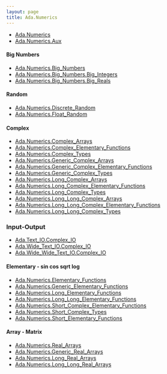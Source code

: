 ```yaml
---
layout: page
title: Ada.Numerics
---
```


- [Ada.Numerics](https://www.adaic.org/resources/add_content/standards/12rm/html/RM-A-5.html)
- [Ada.Numerics.Aux]()

#### Big Numbers
- [Ada.Numerics.Big_Numbers](http://www.ada-auth.org/standards/2xrm/html/RM-A-5-5.html)
- [Ada.Numerics.Big_Numbers.Big_Integers](http://www.ada-auth.org/standards/2xrm/html/RM-A-5-6.html)
- [Ada.Numerics.Big_Numbers.Big_Reals](http://www.ada-auth.org/standards/2xrm/html/RM-A-5-7.html)

#### Random
- [Ada.Numerics.Discrete_Random](http://www.ada-auth.org/standards/2xrm/html/RM-A-5-2.html)
- [Ada.Numerics.Float_Random](https://www.adaic.org/resources/add_content/standards/12rm/html/RM-A-5-2.html)

#### Complex
- [Ada.Numerics.Complex_Arrays]()
- [Ada.Numerics.Complex_Elementary_Functions]()
- [Ada.Numerics.Complex_Types]()
- [Ada.Numerics.Generic_Complex_Arrays](https://www.adaic.org/resources/add_content/standards/12rm/html/RM-G-3-2.html)
- [Ada.Numerics.Generic_Complex_Elementary_Functions](https://www.adaic.org/resources/add_content/standards/12rm/html/RM-G-1-2.html)
- [Ada.Numerics.Generic_Complex_Types](https://www.adaic.org/resources/add_content/standards/12rm/html/RM-G-1-1.html)
- [Ada.Numerics.Long_Complex_Arrays]()
- [Ada.Numerics.Long_Complex_Elementary_Functions]()
- [Ada.Numerics.Long_Complex_Types]()
- [Ada.Numerics.Long_Long_Complex_Arrays]()
- [Ada.Numerics.Long_Long_Complex_Elementary_Functions]()
- [Ada.Numerics.Long_Long_Complex_Types]()

### Input-Output
- [Ada.Text_IO.Complex_IO](https://www.adaic.org/resources/add_content/standards/12rm/html/RM-G-1-3.html)
- [Ada.Wide_Text_IO.Complex_IO](https://www.adaic.org/resources/add_content/standards/12rm/html/RM-G-1-4.html)
- [Ada.Wide_Wide_Text_IO.Complex_IO](https://www.adaic.org/resources/add_content/standards/12rm/html/RM-G-1-5.html)


#### Elementary - sin cos sqrt log
- [Ada.Numerics.Elementary_Functions](https://www.adaic.org/resources/add_content/standards/12rm/html/RM-A-5-1.html)
- [Ada.Numerics.Generic_Elementary_Functions]()
- [Ada.Numerics.Long_Elementary_Functions]()
- [Ada.Numerics.Long_Long_Elementary_Functions]()
- [Ada.Numerics.Short_Complex_Elementary_Functions]()
- [Ada.Numerics.Short_Complex_Types]()
- [Ada.Numerics.Short_Elementary_Functions]()

#### Array - Matrix
- [Ada.Numerics.Real_Arrays]()
- [Ada.Numerics.Generic_Real_Arrays](https://www.adaic.org/resources/add_content/standards/12rm/html/RM-G-3-1.html)
- [Ada.Numerics.Long_Real_Arrays]()
- [Ada.Numerics.Long_Long_Real_Arrays]()

